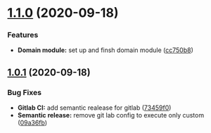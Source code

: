 # [1.1.0](https://gitlab.com/mynormeza92/git-hub-trending/compare/v1.0.1...v1.1.0) (2020-09-18)


### Features

* **Domain module:** set up and finsh domain module ([cc750b8](https://gitlab.com/mynormeza92/git-hub-trending/commit/cc750b8d6b1b96475958c4af28704e0f6669f040))

## [1.0.1](https://gitlab.com/mynormeza92/git-hub-trending/compare/v1.0.0...v1.0.1) (2020-09-18)


### Bug Fixes

* **Gitlab CI:** add semantic realease for gitlab ([73459f0](https://gitlab.com/mynormeza92/git-hub-trending/commit/73459f0b349e5dfebd0d639aedffd08a0f909293))
* **Semantic release:** remove git lab config to execute only custom ([09a36fb](https://gitlab.com/mynormeza92/git-hub-trending/commit/09a36fbf8d45cbb4cd221f81320ae5da1d0e3a1d))

